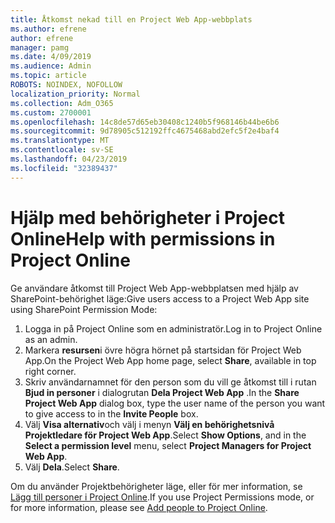 ```yaml
---
title: Åtkomst nekad till en Project Web App-webbplats
ms.author: efrene
author: efrene
manager: pamg
ms.date: 4/09/2019
ms.audience: Admin
ms.topic: article
ROBOTS: NOINDEX, NOFOLLOW
localization_priority: Normal
ms.collection: Adm_O365
ms.custom: 2700001
ms.openlocfilehash: 14c8de57d65eb30408c1240b5f968146b44be6b6
ms.sourcegitcommit: 9d78905c512192ffc4675468abd2efc5f2e4baf4
ms.translationtype: MT
ms.contentlocale: sv-SE
ms.lasthandoff: 04/23/2019
ms.locfileid: "32389437"
---
```

# <a name="help-with-permissions-in-project-online"></a><span data-ttu-id="9a95d-102">Hjälp med behörigheter i Project Online</span><span class="sxs-lookup"><span data-stu-id="9a95d-102">Help with permissions in Project Online</span></span>

<span data-ttu-id="9a95d-103">Ge användare åtkomst till Project Web App-webbplatsen med hjälp av SharePoint-behörighet läge:</span><span class="sxs-lookup"><span data-stu-id="9a95d-103">Give users access to a Project Web App site using SharePoint Permission Mode:</span></span>

1. <span data-ttu-id="9a95d-104">Logga in på Project Online som en administratör.</span><span class="sxs-lookup"><span data-stu-id="9a95d-104">Log in to Project Online as an admin.</span></span>
2. <span data-ttu-id="9a95d-105">Markera **resursen**i övre högra hörnet på startsidan för Project Web App.</span><span class="sxs-lookup"><span data-stu-id="9a95d-105">On the Project Web App home page, select **Share**, available in top right corner.</span></span>
3. <span data-ttu-id="9a95d-106">Skriv användarnamnet för den person som du vill ge åtkomst till i rutan **Bjud in personer** i dialogrutan **Dela Project Web App** .</span><span class="sxs-lookup"><span data-stu-id="9a95d-106">In the **Share Project Web App** dialog box, type the user name of the person you want to give access to in the **Invite People** box.</span></span>
4. <span data-ttu-id="9a95d-107">Välj **Visa alternativ**och välj i menyn **Välj en behörighetsnivå** **Projektledare för Project Web App**.</span><span class="sxs-lookup"><span data-stu-id="9a95d-107">Select **Show Options**, and in the **Select a permission level** menu, select **Project Managers for Project Web App**.</span></span>
5. <span data-ttu-id="9a95d-108">Välj **Dela**.</span><span class="sxs-lookup"><span data-stu-id="9a95d-108">Select **Share**.</span></span>

<span data-ttu-id="9a95d-109">Om du använder Projektbehörigheter läge, eller för mer information, se [Lägg till personer i Project Online](https://docs.microsoft.com/projectonline/step-2-add-people-to-project-online).</span><span class="sxs-lookup"><span data-stu-id="9a95d-109">If you use Project Permissions mode, or for more information, please see [Add people to Project Online](https://docs.microsoft.com/projectonline/step-2-add-people-to-project-online).</span></span>


  

